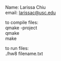 Name: Larissa Chiu <br/>
email: larissac@usc.edu <br/>

to compile files: <br/>
qmake -project <br/>
qmake  <br/>
make  <br/>


to run files: <br/>
./hw8 filename.txt
